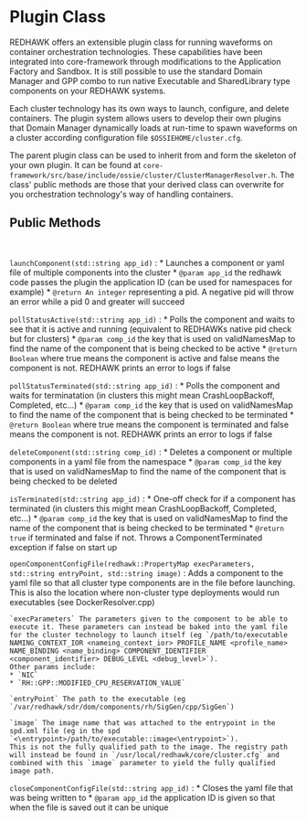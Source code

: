 # Plugin Class
REDHAWK offers an extensible plugin class for running waveforms on container orchestration technologies.
These capabilities have been integrated into core-framework through modifications to the Application Factory and Sandbox.
It is still possible to use the standard Domain Manager and GPP combo to run native Executable and SharedLibrary type components on your REDHAWK systems.

Each cluster technology has its own ways to launch, configure, and delete containers.
The plugin system allows users to develop their own plugins that Domain Manager dynamically loads at run-time to spawn waveforms on a cluster according configuration file `$OSSIEHOME/cluster.cfg`.

The parent plugin class can be used to inherit from and form the skeleton of your own plugin. It can be found at `core-framework/src/base/include/ossie/cluster/ClusterManagerResolver.h`.  The class' public methods are those that your derived class can overwrite for you orchestration technology's way of handling containers.

## Public Methods
<br>

`launchComponent(std::string app_id)`
  : * Launches a component or yaml file of multiple components into the cluster
    * `@param app_id` the redhawk code passes the plugin the application ID (can be used for namespaces for example)
    * `@return An integer` representing a pid. A negative pid will throw an error while a pid 0 and greater will succeed

`pollStatusActive(std::string app_id)`
  : * Polls the component and waits to see that it is active and running (equivalent to REDHAWKs native pid check but for clusters)
    * `@param comp_id` the key that is used on validNamesMap to find the name of the component that is being checked to be active
    * `@return Boolean` where true means the component is active and false means the component is not. REDHAWK prints an error to logs if false

`pollStatusTerminated(std::string app_id)`
  : * Polls the component and waits for terminatation (in clusters this might mean CrashLoopBackoff, Completed, etc...)
    * `@param comp_id` the key that is used on validNamesMap to find the name of the component that is being checked to be terminated
    * `@return Boolean` where true means the component is terminated and false means the component is not. REDHAWK prints an error to logs if false

`deleteComponent(std::string comp_id)`
  : * Deletes a component or multiple components in a yaml file from the namespace
    * `@param comp_id` the key that is used on validNamesMap to find the name of the component that is being checked to be deleted

`isTerminated(std::string app_id)`
  : * One-off check for if a component has terminated (in clusters this might mean CrashLoopBackoff, Completed, etc...)
    * `@param comp_id` the key that is used on validNamesMap to find the name of the component that is being checked to be terminated
    * `@return true` if terminated and false if not. Throws a ComponentTerminated exception if false on start up

`openComponentConfigFile(redhawk::PropertyMap execParameters, std::string entryPoint, std::string image)`
  : Adds a component to the yaml file so that all cluster type components are in the file before launching. This is also the location where non-cluster type deployments would run executables (see DockerResolver.cpp)

    `execParameters` The parameters given to the component to be able to execute it. These parameters can instead be baked into the yaml file for the cluster technology to launch itself (eg `/path/to/executable NAMING_CONTEXT_IOR <nameing_context_ior> PROFILE_NAME <profile_name> NAME_BINDING <name_binding> COMPONENT_IDENTIFIER <component_identifier> DEBUG_LEVEL <debug_level>`).
    Other params include:
    * `NIC`
    * `RH::GPP::MODIFIED_CPU_RESERVATION_VALUE`

    `entryPoint` The path to the executable (eg `/var/redhawk/sdr/dom/components/rh/SigGen/cpp/SigGen`)

    `image` The image name that was attached to the entrypoint in the spd.xml file (eg in the spd `<\entrypoint>/path/to/executable::image<\entrypoint>`).
    This is not the fully qualified path to the image. The registry path will instead be found in `/usr/local/redhawk/core/cluster.cfg` and combined with this `image` parameter to yield the fully qualified image path.

`closeComponentConfigFile(std::string app_id)`
  : * Closes the yaml file that was being written to
    * `@param app_id` the application ID is given so that when the file is saved out it can be unique

